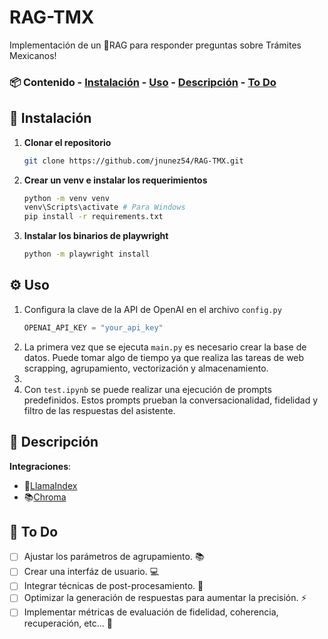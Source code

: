 # RAG-TMX 
Implementación de un 🧠RAG para responder preguntas sobre Trámites Mexicanos!

### 📦 **Contenido** - [Instalación](#-instalación) - [Uso](#-uso) - [Descripción](#-descripción) - [To Do](#-to-do)
## 🚀 Instalación
1. **Clonar el repositorio**
	```bash 
	git clone https://github.com/jnunez54/RAG-TMX.git
2. **Crear un venv e instalar los requerimientos**
	```bash 
	python -m venv venv 
	venv\Scripts\activate # Para Windows 
	pip install -r requirements.txt
3. **Instalar los binarios de playwright**
	```bash 
	python -m playwright install
## ⚙️ Uso
1. Configura la clave de la API de OpenAI en el archivo `config.py`
	 ```python 
	 OPENAI_API_KEY = "your_api_key"
2. La primera vez que se ejecuta `main.py` es necesario crear la base de datos. Puede tomar algo de tiempo ya que realiza las tareas de web scrapping, agrupamiento, vectorización y almacenamiento. 
3. 
4. Con `test.ipynb` se puede realizar una ejecución de prompts predefinidos. Estos prompts prueban la conversacionalidad, fidelidad y filtro de las respuestas del asistente.

## 📖 Descripción 

__Integraciones__: 
- 🦙[LlamaIndex](https://www.llamaindex.ai/) 
- 📚[Chroma](https://www.trychroma.com/)

## 📝 To Do
- [ ] Ajustar los parámetros de agrupamiento. 📚 
- [ ] Crear una interfáz de usuario. 💻 
- [ ] Integrar técnicas de post-procesamiento. 📝 
- [ ] Optimizar la generación de respuestas para aumentar la precisión. ⚡ 
- [ ] Implementar métricas de evaluación de fidelidad, coherencia, recuperación, etc... 🔄